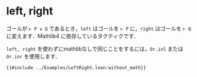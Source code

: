 # left, right

ゴールが `⊢ P ∨ Q` であるとき，`left` はゴールを `⊢ P` に，`right` はゴールを `⊢ Q` に変えます．Mathlib4 に依存しているタクティクです．

`left, right` を使わずにmathlibなしで同じことをするには，`Or.inl` または `Or.inr` を使用します．

```lean
{{#include ../Examples/LeftRight.lean:without_math}}
```